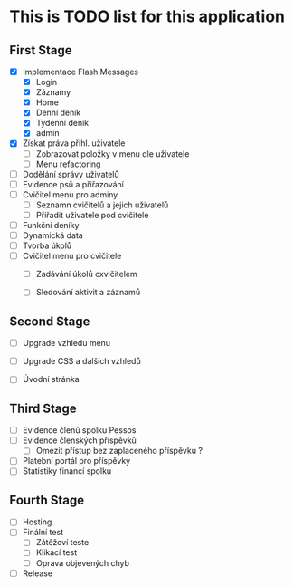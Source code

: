 # This is TODO list for this application


## First Stage
- [x] Implementace Flash Messages
    - [X] Login
    - [x] Záznamy
    - [X] Home
    - [x] Denní deník
    - [x] Týdenní deník
    - [x] admin
- [x] Získat práva přihl. uživatele
    - [ ] Zobrazovat položky v menu dle uživatele
    - [ ] Menu refactoring
- [ ] Dodělání správy uživatelů
- [ ] Evidence psů a přiřazování
- [ ] Cvičitel menu pro adminy
    - [ ] Seznamn cvičitelů a jejich uživatelů
    - [ ] Přiřadit uživatele pod cvičitele
- [ ] Funkční deníky
- [ ] Dynamická data
- [ ] Tvorba úkolů
- [ ] Cvičitel menu pro cvičitele
    - [ ] Zadávání úkolů cxvičitelem
    - [ ] Sledování aktivit a záznamů


## Second Stage 
- [ ] Upgrade vzhledu menu 
- [ ] Upgrade CSS a dalších vzhledů
- [ ] Úvodní stránka


## Third Stage 
- [ ] Evidence členů spolku Pessos 
- [ ] Evidence členských příspěvků
    - [ ] Omezit přístup bez zaplaceného příspěvku ?
- [ ] Platební portál pro příspěvky
- [ ] Statistiky financí spolku

## Fourth Stage
- [ ] Hosting
- [ ] Finální test 
    - [ ] Zátěžoví teste
    - [ ] Klikací test
    - [ ] Oprava objevených chyb
- [ ] Release